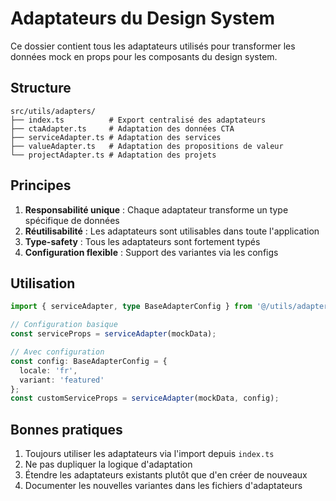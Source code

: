 # Adaptateurs du Design System

Ce dossier contient tous les adaptateurs utilisés pour transformer les données mock en props pour les composants du design system.

## Structure

```
src/utils/adapters/
├── index.ts          # Export centralisé des adaptateurs
├── ctaAdapter.ts     # Adaptation des données CTA
├── serviceAdapter.ts # Adaptation des services
├── valueAdapter.ts   # Adaptation des propositions de valeur
└── projectAdapter.ts # Adaptation des projets
```

## Principes

1. **Responsabilité unique** : Chaque adaptateur transforme un type spécifique de données
2. **Réutilisabilité** : Les adaptateurs sont utilisables dans toute l'application
3. **Type-safety** : Tous les adaptateurs sont fortement typés
4. **Configuration flexible** : Support des variantes via les configs

## Utilisation

```typescript
import { serviceAdapter, type BaseAdapterConfig } from '@/utils/adapters';

// Configuration basique
const serviceProps = serviceAdapter(mockData);

// Avec configuration
const config: BaseAdapterConfig = {
  locale: 'fr',
  variant: 'featured'
};
const customServiceProps = serviceAdapter(mockData, config);
```

## Bonnes pratiques

1. Toujours utiliser les adaptateurs via l'import depuis `index.ts`
2. Ne pas dupliquer la logique d'adaptation
3. Étendre les adaptateurs existants plutôt que d'en créer de nouveaux
4. Documenter les nouvelles variantes dans les fichiers d'adaptateurs 